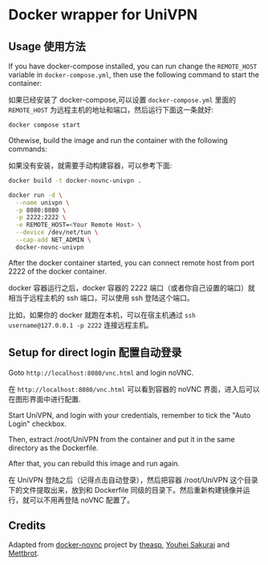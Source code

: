 # Docker wrapper for UniVPN

## Usage 使用方法

If you have docker-compose installed, you can run change the `REMOTE_HOST` variable in `docker-compose.yml`, then use the following command to start the container:

如果已经安装了 docker-compose,可以设置 `docker-compose.yml` 里面的 `REMOTE_HOST` 为远程主机的地址和端口，然后运行下面这一条就好:

```bash
docker compose start
```

Othewise, build the image and run the container with the following commands:

如果没有安装，就需要手动构建容器，可以参考下面:

```bash
docker build -t docker-novnc-univpn .

docker run -d \
  --name univpn \
  -p 8080:8080 \
  -p 2222:2222 \
  -e REMOTE_HOST=<Your Remote Host> \
  --device /dev/net/tun \
  --cap-add NET_ADMIN \
  docker-novnc-univpn
```

After the docker container started, you can connect remote host from port 2222 of the docker container.

docker 容器运行之后，docker 容器的 2222 端口（或者你自己设置的端口）就相当于远程主机的 ssh 端口，可以使用 ssh 登陆这个端口。

比如，如果你的 docker 就跑在本机，可以在宿主机通过 `ssh username@127.0.0.1 -p 2222` 连接远程主机。

## Setup for direct login 配置自动登录

Goto `http://localhost:8080/vnc.html` and login noVNC.

在 `http://localhost:8080/vnc.html` 可以看到容器的 noVNC 界面，进入后可以在图形界面中进行配置.

Start UniVPN, and login with your credentials, remember to tick the "Auto Login" checkbox.

Then, extract /root/UniVPN from the container and put it in the same directory as the Dockerfile.

After that, you can rebuild this image and run again.

在 UniVPN 登陆之后（记得点击自动登录），然后把容器 /root/UniVPN 这个目录下的文件提取出来，放到和 Dockerfile 同级的目录下。然后重新构建镜像并运行，就可以不用再登陆 noVNC 配置了。

## Credits

Adapted from [docker-novnc](https://github.com/theasp/docker-novnc) project by [theasp](https://github.com/theasp), [Youhei Sakurai](https://github.com/sakurai-youhei) and [Mettbrot](https://github.com/Mettbrot).
